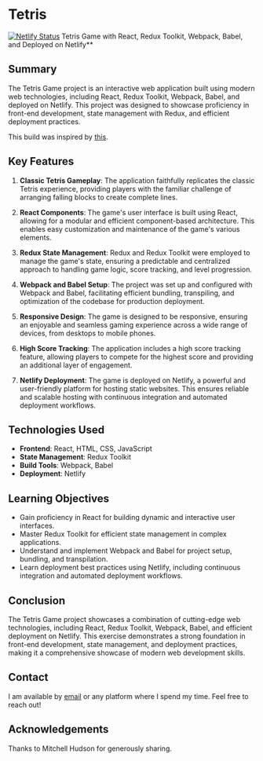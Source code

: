 # Tetris
[![Netlify Status](https://api.netlify.com/api/v1/badges/81cd5efd-ecbc-4900-8ab1-22b312bd54c4/deploy-status)](https://app.netlify.com/sites/tetrisinreact/deploys)
Tetris Game with React, Redux Toolkit, Webpack, Babel, and Deployed on Netlify**

## Summary

The Tetris Game project is an interactive web application built using modern web technologies, including React, Redux Toolkit, Webpack, Babel, and deployed on Netlify. This project was designed to showcase proficiency in front-end development, state management with Redux, and efficient deployment practices.

This build was inspired by [this](https://github.com/Tech-at-DU/React-Redux-Tetris-Tutorial).

## Key Features

1. **Classic Tetris Gameplay**: The application faithfully replicates the classic Tetris experience, providing players with the familiar challenge of arranging falling blocks to create complete lines.

2. **React Components**: The game's user interface is built using React, allowing for a modular and efficient component-based architecture. This enables easy customization and maintenance of the game's various elements.

3. **Redux State Management**: Redux and Redux Toolkit were employed to manage the game's state, ensuring a predictable and centralized approach to handling game logic, score tracking, and level progression.

4. **Webpack and Babel Setup**: The project was set up and configured with Webpack and Babel, facilitating efficient bundling, transpiling, and optimization of the codebase for production deployment.

5. **Responsive Design**: The game is designed to be responsive, ensuring an enjoyable and seamless gaming experience across a wide range of devices, from desktops to mobile phones.

6. **High Score Tracking**: The application includes a high score tracking feature, allowing players to compete for the highest score and providing an additional layer of engagement.

7. **Netlify Deployment**: The game is deployed on Netlify, a powerful and user-friendly platform for hosting static websites. This ensures reliable and scalable hosting with continuous integration and automated deployment workflows.

## Technologies Used

- **Frontend**: React, HTML, CSS, JavaScript
- **State Management**: Redux Toolkit
- **Build Tools**: Webpack, Babel
- **Deployment**: Netlify

## Learning Objectives

- Gain proficiency in React for building dynamic and interactive user interfaces.
- Master Redux Toolkit for efficient state management in complex applications.
- Understand and implement Webpack and Babel for project setup, bundling, and transpilation.
- Learn deployment best practices using Netlify, including continuous integration and automated deployment workflows.

## Conclusion

The Tetris Game project showcases a combination of cutting-edge web technologies, including React, Redux Toolkit, Webpack, Babel, and efficient deployment on Netlify. This exercise demonstrates a strong foundation in front-end development, state management, and deployment practices, making it a comprehensive showcase of modern web development skills.

## Contact

I am available by [email](mailto:adamray312@gmail.com) or any platform where I spend my time. Feel free to reach out!

## Acknowledgements

Thanks to Mitchell Hudson for generously sharing.

